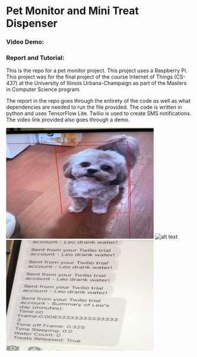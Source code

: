 # Pet Monitor and Mini Treat Dispenser 

### Video Demo: 
### Report and Tutorial:

This is the repo for a pet monitor project. This project uses a Raspberry Pi. This project was for the final project of the course Internet of Things (CS-437) at the University of Illinois Urbana-Champaign as part of the Masters in Computer Science program.

The report in the repo goes through the entirety of the code as well as what dependencies are needed to run the file provided. The code is written in python and uses TensorFlow Lite. Twilio is used to create SMS notifications. The video link provided also goes through a demo. 

<img src="./dog.jpg" alt="alt text" width=400 height=300>

<img src="./layout.jpg" alt="alt text" width=400 height=300>

<img src="./summary_text.jpg" alt="alt text" width=400 height=300>
